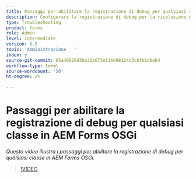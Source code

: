```yaml
---
title: Passaggi per abilitare la registrazione di debug per qualsiasi classe in AEM Forms OSGi
description: Configurare la registrazione di debug per la risoluzione dei problemi di AEM Forms OSGi
type: Troubleshooting
product: forms
role: Admin
level: Intermediate
version: 6.5
topic: 'Amministrazione   '
index: y
source-git-commit: 65a40826d3be322673e116d98124c3cbfb1d6eb4
workflow-type: tm+mt
source-wordcount: '50'
ht-degree: 2%

---
```




# Passaggi per abilitare la registrazione di debug per qualsiasi classe in AEM Forms OSGi

*Questo video illustra i passaggi per abilitare la registrazione di debug per qualsiasi classe in AEM Forms OSGi.*

>[!VIDEO](https://video.tv.adobe.com/v/335521?quality=9&learn=on)